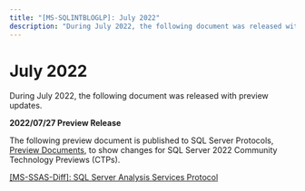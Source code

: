 ```yaml
---
title: "[MS-SQLINTBLOGLP]: July 2022"
description: "During July 2022, the following document was released with preview updates.  2022/07/27 Preview Release  The following"
---
```


# July 2022

<p>During July 2022, the following document was released with
preview updates.</p>

<p><b>2022/07/27 Preview Release</b></p>

<p>The following preview document is published to SQL Server
Protocols, <span><a href="https://docs.microsoft.com/en-us/openspecs/sql_server_protocols/ms-sqlprotlp/9523bb93-328f-4e27-9b1b-a0aab77ebcf0">Preview
Documents</a></span>, to show changes for SQL Server 2022 Community Technology
Previews (CTPs).</p>

<p><span><a href="https://sqlprotocoldocs-cgcjdngdb5dee9c6.b02.azurefd.net/MS-SSAS/%5bMS-SSAS%5d-220727-diff.pdf">[MS-SSAS-Diff]:
SQL Server Analysis Services Protocol</a></span></p>


                